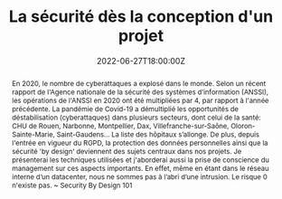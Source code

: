 ---
title: La sécurité dès la conception d'un projet

event: SophiaConf 2022
event_url: https://www.telecom-valley.fr/sophiaconf-2022/ # https://www.telecom-valley.fr/actions/conferences-ateliers/sophiaconf/

location: Sophia-Antopolis (Université Côte d’Azur)
address:
  street: 930 route des Colles
  city: Biot
  region: Côte d’Azur
  postcode: '06410'
  country: France

summary: Penser une démarche préventive dès la phase de conception d'un projet
abstract: "En 2020, le nombre de cyberattaques a explosé dans le monde. Selon un récent rapport de l'Agence nationale de la sécurité des systèmes d’information (ANSSI), les opérations de l'ANSSI en 2020 ont été multipliées par 4, par rapport à l'année précédente.

La pandémie de Covid-19 a démultiplié les opportunités de déstabilisation (cyberattaques) dans plusieurs secteurs, dont celui de la santé: CHU de Rouen, Narbonne, Montpellier, Dax, Villefranche-sur-Saône, Oloron-Sainte-Marie, Saint-Gaudens... La liste des hôpitaux s’allonge.
De plus, depuis l'entrée en vigueur du RGPD, la protection des données personnelles ainsi que la sécurité 'by design' deviennent des sujets centraux dans nos projets.

Je présenterai les techniques utilisées et j'aborderai aussi la prise de conscience du management sur ces aspects importants.
En effet, même en étant dans le réseau interne d’un datacenter, nous ne sommes pas à l’abri d’une intrusion. Le risque 0 n'existe pas.
~ Security By Design 101"

date: "2022-06-27T18:00:00Z"
date_end: "2022-06-27T20:00:00Z"
all_day: false

publishDate: "2022-05-01T00:00:00Z"

authors: [David Aparicio]
tags: [Cybersécurité, Quickie]

featured: false

image:
  caption: 'Crédits: [**SophiaConf 2022**](https://www.telecom-valley.fr/sophiaconf-2022/)'
  focal_point: Right

links:
#- icon: binoculars
#  icon_pack: fas
#  name: Description
#  url: https://cfp.devoxx.fr/2022/talk/LDA-6791
#- icon: comments
#  icon_pack: fas
#  name: Avis
#  url: https://s.42l.fr/devoxxcli
url_code: ""
url_pdf: ""
url_slides: ""
url_video: ""

slides: ""
projects: []
---
